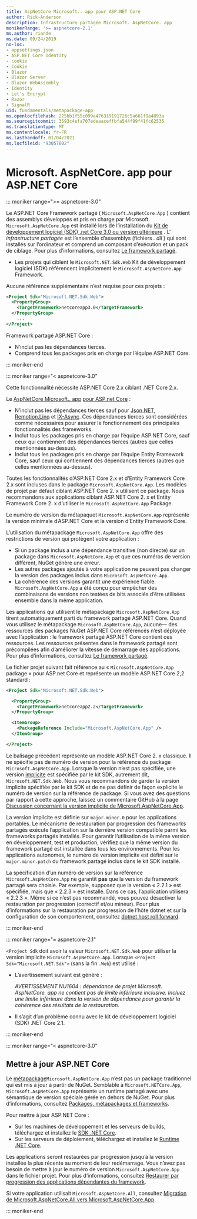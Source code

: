 ```yaml
---
title: AspNetCore Microsoft.. app pour ASP.NET Core
author: Rick-Anderson
description: Infrastructure partagée Microsoft. AspNetCore. app
monikerRange: '>= aspnetcore-2.1'
ms.author: riande
ms.date: 09/24/2019
no-loc:
- appsettings.json
- ASP.NET Core Identity
- cookie
- Cookie
- Blazor
- Blazor Server
- Blazor WebAssembly
- Identity
- Let's Encrypt
- Razor
- SignalR
uid: fundamentals/metapackage-app
ms.openlocfilehash: 225bb1f55c099a476319191726c5a661f9a4893a
ms.sourcegitcommit: 3593c4efa707edeaaceffbfa544f99f41fc62535
ms.translationtype: MT
ms.contentlocale: fr-FR
ms.lasthandoff: 01/04/2021
ms.locfileid: "93057802"
---
```

# <a name="microsoftaspnetcoreapp-for-aspnet-core"></a>Microsoft. AspNetCore. app pour ASP.NET Core

::: moniker range=">= aspnetcore-3.0"

 Le ASP.NET Core Framework partagé ( `Microsoft.AspNetCore.App` ) contient des assemblys développés et pris en charge par Microsoft. `Microsoft.AspNetCore.App` est installé lors de l’installation du [Kit de développement logiciel (SDK) .net Core 3,0 ou version ultérieure](https://dotnet.microsoft.com/download/dotnet-core/3.0) . L' *infrastructure partagée* est l’ensemble d’assemblys (fichiers *. dll* ) qui sont installés sur l’ordinateur et comprend un composant d’exécution et un pack de ciblage. Pour plus d’informations, consultez [Le framework partagé](https://natemcmaster.com/blog/2018/08/29/netcore-primitives-2/).

* Les projets qui ciblent le `Microsoft.NET.Sdk.Web` Kit de développement logiciel (SDK) référencent implicitement le `Microsoft.AspNetCore.App` Framework.

Aucune référence supplémentaire n’est requise pour ces projets :

```xml
<Project Sdk="Microsoft.NET.Sdk.Web">
  <PropertyGroup>
    <TargetFramework>netcoreapp3.0</TargetFramework>
  </PropertyGroup>
    ...
</Project>
```

Framework partagé ASP.NET Core :

* N’inclut pas les dépendances tierces.
* Comprend tous les packages pris en charge par l’équipe ASP.NET Core.

::: moniker-end

::: moniker range="< aspnetcore-3.0"

Cette fonctionnalité nécessite ASP.NET Core 2.x ciblant .NET Core 2.x.

Le [AspNetCore Microsoft.. app](https://www.nuget.org/packages/Microsoft.AspNetCore.App) [pour ASP.net Core](/dotnet/core/packages#metapackages) :

* N’inclut pas les dépendances tierces sauf pour [Json.NET](https://www.nuget.org/packages/Newtonsoft.Json/), [Remotion.Linq](https://www.nuget.org/packages/Remotion.Linq/) et [IX-Async](https://www.nuget.org/packages/System.Interactive.Async/). Ces dépendances tierces sont considérées comme nécessaires pour assurer le fonctionnement des principales fonctionnalités des frameworks.
* Inclut tous les packages pris en charge par l’équipe ASP.NET Core, sauf ceux qui contiennent des dépendances tierces (autres que celles mentionnées au-dessus).
* Inclut tous les packages pris en charge par l’équipe Entity Framework Core, sauf ceux qui contiennent des dépendances tierces (autres que celles mentionnées au-dessus).

Toutes les fonctionnalités d’ASP.NET Core 2.x et d’Entity Framework Core 2.x sont incluses dans le package `Microsoft.AspNetCore.App`. Les modèles de projet par défaut ciblant ASP.NET Core 2. x utilisent ce package. Nous recommandons aux applications ciblant ASP.NET Core 2. x et Entity Framework Core 2. x d’utiliser le `Microsoft.AspNetCore.App` Package.

Le numéro de version du métapaquet `Microsoft.AspNetCore.App` représente la version minimale d’ASP.NET Core et la version d’Entity Framework Core.

L’utilisation du métapackage `Microsoft.AspNetCore.App` offre des restrictions de version qui protègent votre application :

* Si un package inclus a une dépendance transitive (non directe) sur un package dans `Microsoft.AspNetCore.App` et que ces numéros de version diffèrent, NuGet génère une erreur.
* Les autres packages ajoutés à votre application ne peuvent pas changer la version des packages inclus dans `Microsoft.AspNetCore.App`.
* La cohérence des versions garantit une expérience fiable. `Microsoft.AspNetCore.App` a été conçu pour empêcher des combinaisons de versions non testées de bits associés d’être utilisées ensemble dans la même application.

Les applications qui utilisent le métapackage `Microsoft.AspNetCore.App` tirent automatiquement parti du framework partagé ASP.NET Core. Quand vous utilisez le métapackage `Microsoft.AspNetCore.App`, aucune&mdash; des ressources des packages NuGet ASP.NET Core référencés n’est déployée avec l’application : le framework partagé ASP.NET Core contient ces ressources. Les ressources présentes dans le framework partagé sont précompilées afin d’améliorer la vitesse de démarrage des applications. Pour plus d’informations, consultez [Le framework partagé](https://natemcmaster.com/blog/2018/08/29/netcore-primitives-2/).

Le fichier projet suivant fait référence au « `Microsoft.AspNetCore.App` package » pour ASP.net Core et représente un modèle ASP.NET Core 2,2 standard :

```xml
<Project Sdk="Microsoft.NET.Sdk.Web">

  <PropertyGroup>
    <TargetFramework>netcoreapp2.2</TargetFramework>
  </PropertyGroup>

  <ItemGroup>
    <PackageReference Include="Microsoft.AspNetCore.App" />
  </ItemGroup>

</Project>
```

Le balisage précédent représente un modèle ASP.NET Core 2. x classique. Il ne spécifie pas de numéro de version pour la référence du package `Microsoft.AspNetCore.App`. Lorsque la version n’est pas spécifiée, une version [implicite](https://github.com/dotnet/core/blob/master/release-notes/1.0/sdk/1.0-rc3-implicit-package-refs.md) est spécifiée par le kit SDK, autrement dit, `Microsoft.NET.Sdk.Web`. Nous vous recommandons de garder la version implicite spécifiée par le kit SDK et de ne pas définir de façon explicite le numéro de version sur la référence de package. Si vous avez des questions par rapport à cette approche, laissez un commentaire GitHub à la page [Discussion concernant la version implicite de Microsoft.AspNetCore.App](https://github.com/dotnet/AspNetCore.Docs/issues/6430).

La version implicite est définie sur `major.minor.0` pour les applications portables. Le mécanisme de restauration par progression des frameworks partagés exécute l’application sur la dernière version compatible parmi les frameworks partagés installés. Pour garantir l’utilisation de la même version en développement, test et production, vérifiez que la même version du framework partagé est installée dans tous les environnements. Pour les applications autonomes, le numéro de version implicite est défini sur le `major.minor.patch` du framework partagé inclus dans le kit SDK installé.

La spécification d’un numéro de version sur la référence `Microsoft.AspNetCore.App` ne garantit **pas** que la version du framework partagé sera choisie. Par exemple, supposez que la version « 2.2.1 » est spécifiée, mais que « 2.2.3 » est installé. Dans ce cas, l’application utilisera « 2.2.3 ». Même si ce n’est pas recommandé, vous pouvez désactiver la restauration par progression (correctif et/ou mineur). Pour plus d’informations sur la restauration par progression de l’hôte dotnet et sur la configuration de son comportement, consultez [dotnet host roll forward](https://github.com/dotnet/core-setup/blob/master/Documentation/design-docs/roll-forward-on-no-candidate-fx.md).

::: moniker-end

::: moniker range="= aspnetcore-2.1"

`<Project Sdk` doit avoir la valeur `Microsoft.NET.Sdk.Web` pour utiliser la version implicite `Microsoft.AspNetCore.App`. Lorsque `<Project Sdk="Microsoft.NET.Sdk">` (sans la fin `.Web`) est utilisé :

* L’avertissement suivant est généré :

  *AVERTISSEMENT NU1604 : dépendance de projet Microsoft. AspNetCore. app ne contient pas de limite inférieure inclusive. Incluez une limite inférieure dans la version de dépendance pour garantir la cohérence des résultats de la restauration.*

* Il s’agit d’un problème connu avec le kit de développement logiciel (SDK) .NET Core 2.1.

::: moniker-end

::: moniker range="< aspnetcore-3.0"

<a name="update"></a>

## <a name="update-aspnet-core"></a>Mettre à jour ASP.NET Core

Le  [métapackage](/dotnet/core/packages#metapackages)`Microsoft.AspNetCore.App` n’est pas un package traditionnel qui est mis à jour à partir de NuGet. Semblable à `Microsoft.NETCore.App`, `Microsoft.AspNetCore.App` représente un runtime partagé avec une sémantique de version spéciale gérée en dehors de NuGet. Pour plus d’informations, consultez [Packages, métapackages et frameworks](/dotnet/core/packages).

Pour mettre à jour ASP.NET Core :

* Sur les machines de développement et les serveurs de builds, téléchargez et installez le [SDK .NET Core](https://dotnet.microsoft.com/download).
* Sur les serveurs de déploiement, téléchargez et installez le [Runtime .NET Core](https://dotnet.microsoft.com/download).

 Les applications seront restaurées par progression jusqu’à la version installée la plus récente au moment de leur redémarrage. Vous n’avez pas besoin de mettre à jour le numéro de version `Microsoft.AspNetCore.App` dans le fichier projet. Pour plus d’informations, consultez [Restaurer par progression des applications dépendantes du framework](/dotnet/core/versions/selection#framework-dependent-apps-roll-forward).

Si votre application utilisait `Microsoft.AspNetCore.All`, consultez [Migration de Microsoft.AspNetCore.All vers Microsoft.AspNetCore.App](xref:fundamentals/metapackage#migrate).

::: moniker-end
